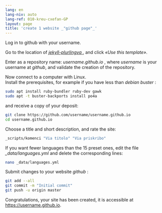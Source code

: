 ```yaml
---
lang: en
lang-niv: auto
lang-ref: 010-kreu-cxefan-GP
layout: page
title: 'create 1 website _"github page"_'
---
```


Log in to github with your username.  

Go to the location of [ _jekyll-plurlingva_ ](https://github.com/jmichault/jekyll-plurlingva), and click _«Use this template»_.

Enter as a repository name: _username.github.io_ , where _username_ is your username at _github_, and validate the creation of the repository.

Now connect to a computer with Linux.  
Install the prerequisites, for example if you have less than _debian buster_ :
```bash
sudo apt install ruby-bundler ruby-dev gawk
sudo apt -t buster-backports install po4a
```

and receive a copy of your deposit:
```bash
git clone https://github.com/username/username.github.io
cd username.github.io
```

Choose a title and short description, and rate the site:
```bash
_scripts/komenci "Via titolo" "Via priskribo"
```

If you want fewer languages ​​than the 15 preset ones, edit the file _\_data/languages.yml_ and delete the corresponding lines:
```bash
nano _data/languages.yml
```

Submit changes to your website _github_ :
```bash
git add --all
git commit -m "Initial commit"
git push -u origin master
```

Congratulations, your site has been created, it is accessible at https://username.github.io.

